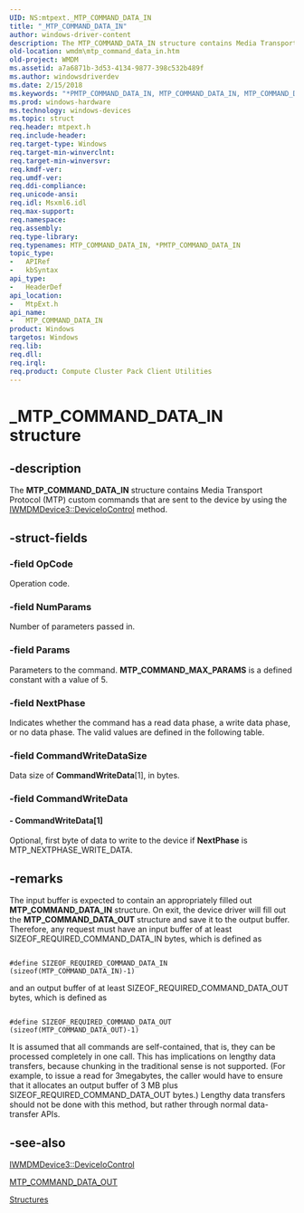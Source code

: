 ```yaml
---
UID: NS:mtpext._MTP_COMMAND_DATA_IN
title: "_MTP_COMMAND_DATA_IN"
author: windows-driver-content
description: The MTP_COMMAND_DATA_IN structure contains Media Transport Protocol (MTP) custom commands that are sent to the device by using the IWMDMDevice3::DeviceIoControl method.
old-location: wmdm\mtp_command_data_in.htm
old-project: WMDM
ms.assetid: a7a6871b-3d53-4134-9877-398c532b489f
ms.author: windowsdriverdev
ms.date: 2/15/2018
ms.keywords: "*PMTP_COMMAND_DATA_IN, MTP_COMMAND_DATA_IN, MTP_COMMAND_DATA_IN structure [windows Media Device Manager], PMTP_COMMAND_DATA_IN, PMTP_COMMAND_DATA_IN structure pointer [windows Media Device Manager], _MTP_COMMAND_DATA_IN, mtpext/MTP_COMMAND_DATA_IN, mtpext/PMTP_COMMAND_DATA_IN, wmdm.mtp_command_data_in"
ms.prod: windows-hardware
ms.technology: windows-devices
ms.topic: struct
req.header: mtpext.h
req.include-header: 
req.target-type: Windows
req.target-min-winverclnt: 
req.target-min-winversvr: 
req.kmdf-ver: 
req.umdf-ver: 
req.ddi-compliance: 
req.unicode-ansi: 
req.idl: Msxml6.idl
req.max-support: 
req.namespace: 
req.assembly: 
req.type-library: 
req.typenames: MTP_COMMAND_DATA_IN, *PMTP_COMMAND_DATA_IN
topic_type:
-	APIRef
-	kbSyntax
api_type:
-	HeaderDef
api_location:
-	MtpExt.h
api_name:
-	MTP_COMMAND_DATA_IN
product: Windows
targetos: Windows
req.lib: 
req.dll: 
req.irql: 
req.product: Compute Cluster Pack Client Utilities
---
```


# _MTP_COMMAND_DATA_IN structure


## -description



The <b>MTP_COMMAND_DATA_IN</b> structure contains Media Transport Protocol (MTP) custom commands that are sent to the device by using the <a href="https://msdn.microsoft.com/3ef6a95d-d4e2-4608-9a02-98b497e1fdbb">IWMDMDevice3::DeviceIoControl</a> method.




## -struct-fields




### -field OpCode

Operation code.


### -field NumParams

Number of parameters passed in.


### -field Params

Parameters to the command. <b>MTP_COMMAND_MAX_PARAMS</b> is a defined constant with a value of 5.


### -field NextPhase

Indicates whether the command has a read data phase, a write data phase, or no data phase. The valid values are defined in the following table.


### -field CommandWriteDataSize

Data size of <b>CommandWriteData</b>[1], in bytes.


### -field CommandWriteData

 




#### - CommandWriteData[1]

Optional, first byte of data to write to the device if <b>NextPhase</b> is MTP_NEXTPHASE_WRITE_DATA.


## -remarks



The input buffer is expected to contain an appropriately filled out <b>MTP_COMMAND_DATA_IN</b> structure. On exit, the device driver will fill out the <b>MTP_COMMAND_DATA_OUT</b> structure and save it to the output buffer. Therefore, any request must have an input buffer of at least SIZEOF_REQUIRED_COMMAND_DATA_IN bytes, which is defined as

<pre class="syntax" xml:space="preserve"><code>
#define SIZEOF_REQUIRED_COMMAND_DATA_IN (sizeof(MTP_COMMAND_DATA_IN)-1)
</code></pre>
and an output buffer of at least SIZEOF_REQUIRED_COMMAND_DATA_OUT bytes, which is defined as

<pre class="syntax" xml:space="preserve"><code>
#define SIZEOF_REQUIRED_COMMAND_DATA_OUT (sizeof(MTP_COMMAND_DATA_OUT)-1)
</code></pre>
It is assumed that all commands are self-contained, that is, they can be processed completely in one call. This has implications on lengthy data transfers, because chunking in the traditional sense is not supported. (For example, to issue a read for 3megabytes, the caller would have to ensure that it allocates an output buffer of 3 MB plus SIZEOF_REQUIRED_COMMAND_DATA_OUT bytes.) Lengthy data transfers should not be done with this method, but rather through normal data-transfer APIs.




## -see-also




<a href="https://msdn.microsoft.com/3ef6a95d-d4e2-4608-9a02-98b497e1fdbb">IWMDMDevice3::DeviceIoControl</a>



<a href="https://docs.microsoft.com/">MTP_COMMAND_DATA_OUT</a>



<a href="https://msdn.microsoft.com/library/windows/hardware/dn927277">Structures</a>
 

 

